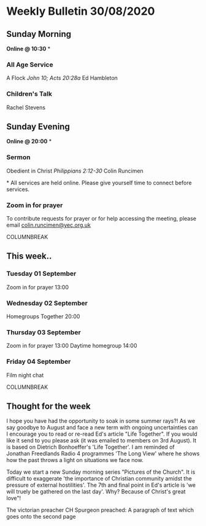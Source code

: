 # Weekly Bulletin 30/08/2020

## Sunday Morning
**Online @ 10:30** \*
### All Age Service
A Flock *John 10; Acts 20:28a*
Ed Hambleton
### Children's Talk
Rachel Stevens
## Sunday Evening
**Online @ 20:00** \*
### Sermon
Obedient in Christ *Philippians 2:12-30*
Colin Runcimen

\* All services are held online. Please give yourself time to connect before services.

### Zoom in for prayer
To contribute requests for prayer or for help accessing the meeting, please email colin.runcimen@yec.org.uk

COLUMNBREAK

## This week..

### Tuesday 01 September
Zoom in for prayer 13:00
### Wednesday 02 September
Homegroups Together 20:00
### Thursday 03 September
Zoom in for prayer 13:00
Daytime homegroup 14:00
### Friday 04 September
Film night chat

COLUMNBREAK

## Thought for the week
I hope you have had the opportunity to soak in some summer rays?! As we say goodbye to August and face a new term with ongoing uncertainties can I encourage you to read or re-read Ed's article "Life Together". If you would like it send to you please ask (it was emailed to members on 3rd August). It is based on Dietrich Bonhoeffer's 'Life Together'. I am reminded of Jonathan Freedlands Radio 4 programmes 'The Long View' where he shows how the past throws a light on situations we face now.

Today we start a new Sunday morning series "Pictures of the Church". It is difficult to exaggerate 'the importance of Christian community amidst the pressure of external hostilities'. The 7th and final point in Ed's article is 'we will truely be gathered on the last day'. Why? Because of Christ's great love"!

The victorian preacher CH Spurgeon preached:
A paragraph of text which goes onto the second page

